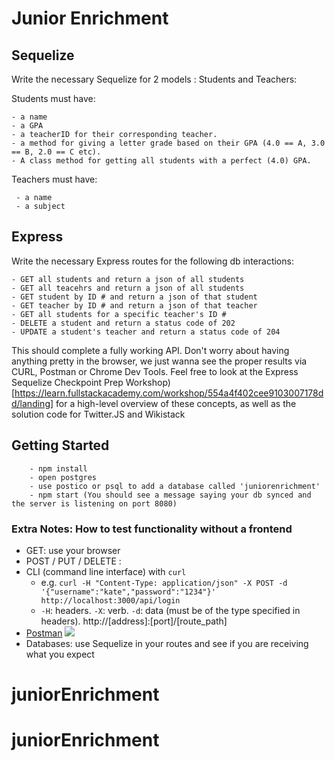 # Junior Enrichment

## Sequelize

Write the necessary Sequelize for 2 models : Students and Teachers:

Students must have:

```
- a name
- a GPA 
- a teacherID for their corresponding teacher.
- a method for giving a letter grade based on their GPA (4.0 == A, 3.0 == B, 2.0 == C etc). 
- A class method for getting all students with a perfect (4.0) GPA.
```

Teachers must have:
```
 - a name 
 - a subject
```

## Express

Write the necessary Express routes for the following db interactions:

```
- GET all students and return a json of all students
- GET all teacehrs and return a json of all students
- GET student by ID # and return a json of that student
- GET teacher by ID # and return a json of that teacher
- GET all students for a specific teacher's ID #
- DELETE a student and return a status code of 202
- UPDATE a student's teacher and return a status code of 204
```


This should complete a fully working API. Don't worry about having anything pretty in the browser, we just wanna see the proper results via CURL, Postman or Chrome Dev Tools. Feel free to look at the Express Sequelize Checkpoint Prep Workshop)[https://learn.fullstackacademy.com/workshop/554a4f402cee9103007178dd/landing] for a high-level overview of these concepts, as well as the solution code for Twitter.JS and Wikistack 

## Getting Started

```
	- npm install
	- open postgres
	- use postico or psql to add a database called 'juniorenrichment'
	- npm start (You should see a message saying your db synced and the server is listening on port 8080)
```

### Extra Notes: How to test functionality without a frontend
- GET: use your browser
- POST / PUT / DELETE : 
 - CLI (command line interface) with `curl`
   - e.g. `curl -H "Content-Type: application/json" -X POST -d '{"username":"kate","password":"1234"}' http://localhost:3000/api/login`
   - `-H`: headers. `-X`: verb. `-d`: data (must be of the type specified in headers). http://[address]:[port]/[route_path]
 - [Postman](https://www.getpostman.com/)
   ![](https://www.dropbox.com/s/4fk3b90cd0i1a5y/postman_post.png?raw=true)
- Databases: use Sequelize in your routes and see if you are receiving what you expect

# juniorEnrichment
# juniorEnrichment
